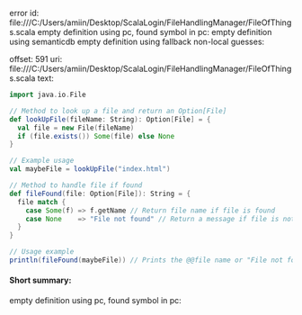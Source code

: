 error id: 
file:///C:/Users/amiin/Desktop/ScalaLogin/FileHandlingManager/FileOfThings.scala
empty definition using pc, found symbol in pc: 
empty definition using semanticdb
empty definition using fallback
non-local guesses:

offset: 591
uri: file:///C:/Users/amiin/Desktop/ScalaLogin/FileHandlingManager/FileOfThings.scala
text:
```scala
import java.io.File

// Method to look up a file and return an Option[File]
def lookUpFile(fileName: String): Option[File] = {
  val file = new File(fileName)
  if (file.exists()) Some(file) else None
}

// Example usage
val maybeFile = lookUpFile("index.html")

// Method to handle file if found
def fileFound(file: Option[File]): String = {
  file match {
    case Some(f) => f.getName // Return file name if file is found
    case None    => "File not found" // Return a message if file is not found
  }
}

// Usage example
println(fileFound(maybeFile)) // Prints the @@file name or "File not found"

```


#### Short summary: 

empty definition using pc, found symbol in pc: 